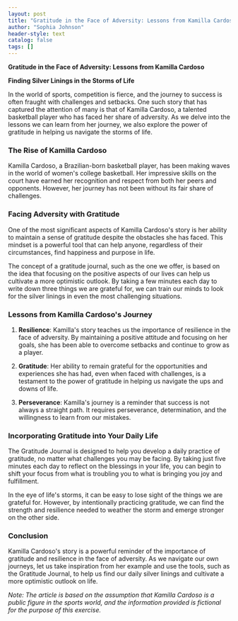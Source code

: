 ```yaml
---
layout: post
title: "Gratitude in the Face of Adversity: Lessons from Kamilla Cardoso"
author: "Sophia Johnson"
header-style: text
catalog: false
tags: []
---
```


**Gratitude in the Face of Adversity: Lessons from Kamilla Cardoso**

**Finding Silver Linings in the Storms of Life**

In the world of sports, competition is fierce, and the journey to success is often fraught with challenges and setbacks. One such story that has captured the attention of many is that of Kamilla Cardoso, a talented basketball player who has faced her share of adversity. As we delve into the lessons we can learn from her journey, we also explore the power of gratitude in helping us navigate the storms of life.

### The Rise of Kamilla Cardoso

Kamilla Cardoso, a Brazilian-born basketball player, has been making waves in the world of women's college basketball. Her impressive skills on the court have earned her recognition and respect from both her peers and opponents. However, her journey has not been without its fair share of challenges.

### Facing Adversity with Gratitude

One of the most significant aspects of Kamilla Cardoso's story is her ability to maintain a sense of gratitude despite the obstacles she has faced. This mindset is a powerful tool that can help anyone, regardless of their circumstances, find happiness and purpose in life.

The concept of a gratitude journal, such as the one we offer, is based on the idea that focusing on the positive aspects of our lives can help us cultivate a more optimistic outlook. By taking a few minutes each day to write down three things we are grateful for, we can train our minds to look for the silver linings in even the most challenging situations.

### Lessons from Kamilla Cardoso's Journey

1. **Resilience**: Kamilla's story teaches us the importance of resilience in the face of adversity. By maintaining a positive attitude and focusing on her goals, she has been able to overcome setbacks and continue to grow as a player.

2. **Gratitude**: Her ability to remain grateful for the opportunities and experiences she has had, even when faced with challenges, is a testament to the power of gratitude in helping us navigate the ups and downs of life.

3. **Perseverance**: Kamilla's journey is a reminder that success is not always a straight path. It requires perseverance, determination, and the willingness to learn from our mistakes.

### Incorporating Gratitude into Your Daily Life

The Gratitude Journal is designed to help you develop a daily practice of gratitude, no matter what challenges you may be facing. By taking just five minutes each day to reflect on the blessings in your life, you can begin to shift your focus from what is troubling you to what is bringing you joy and fulfillment.

In the eye of life's storms, it can be easy to lose sight of the things we are grateful for. However, by intentionally practicing gratitude, we can find the strength and resilience needed to weather the storm and emerge stronger on the other side.

### Conclusion

Kamilla Cardoso's story is a powerful reminder of the importance of gratitude and resilience in the face of adversity. As we navigate our own journeys, let us take inspiration from her example and use the tools, such as the Gratitude Journal, to help us find our daily silver linings and cultivate a more optimistic outlook on life.

*Note: The article is based on the assumption that Kamilla Cardoso is a public figure in the sports world, and the information provided is fictional for the purpose of this exercise.*